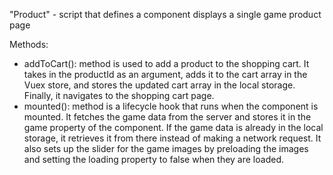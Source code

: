 "Product" - script that defines a component displays a single game product page

Methods:
- addToCart(): method is used to add a product to the shopping cart. It takes in the productId as an argument, adds it to the cart array in the Vuex store, and stores the updated cart array in the local storage. Finally, it navigates to the shopping cart page.
- mounted(): method is a lifecycle hook that runs when the component is mounted. It fetches the game data from the server and stores it in the game property of the component. If the game data is already in the local storage, it retrieves it from there instead of making a network request. It also sets up the slider for the game images by preloading the images and setting the loading property to false when they are loaded.